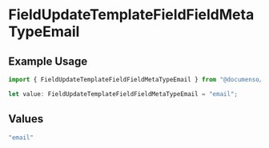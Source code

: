 # FieldUpdateTemplateFieldFieldMetaTypeEmail

## Example Usage

```typescript
import { FieldUpdateTemplateFieldFieldMetaTypeEmail } from "@documenso/sdk-typescript/models/operations";

let value: FieldUpdateTemplateFieldFieldMetaTypeEmail = "email";
```

## Values

```typescript
"email"
```